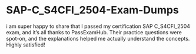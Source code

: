 # SAP-C_S4CFI_2504-Exam-Dumps
i am super happy to share that I passed my certification SAP C_S4CFI_2504 exam, and it’s all thanks to PassExamHub. Their practice questions were spot-on, and the explanations helped me actually understand the concepts. Highly satisfied!
